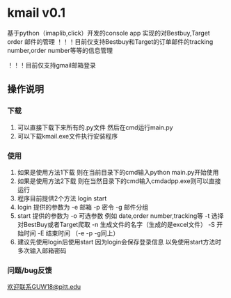 # kmail v0.1
 基于python（imaplib,click）开发的console app 实现的对Bestbuy,Target order 邮件的管理
 ！！！目前仅支持Bestbuy和Target的订单邮件的tracking number,order number等等的信息管理
 
 ！！！目前仅支持gmail邮箱登录
## 操作说明

 ### 下载
 
 1. 可以直接下载下来所有的.py文件 然后在cmd运行main.py
 2. 可以下载kmail.exe文件执行安装程序
 
 ### 使用
 
 1. 如果是使用方法1下载 则在当前目录下的cmd输入python main.py开始使用
 2. 如果是使用方法2下载 则在当然目录下的cmd输入cmdadpp.exe则可以直接运行
 3. 程序目前提供2个方法 login start
 4. login 提供的参数为 -e 邮箱 -p 密令 -g 邮件分组 
 5. start 提供的参数为 -o 可选参数 例如 date,order number,tracking等 -t 选择对BestBuy或者Target爬取 -n 生成文件的名字（生成的是excel文件） -S 开始时间 -E 结束时间 （-e -p -g同上）
 6. 建议先使用login后使用start 因为login会保存登录信息 以免使用start方法时多次输入邮箱密码
 
 ### 问题/bug反馈
 欢迎联系GUW18@pitt.edu
